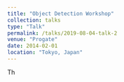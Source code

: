 ```yaml
---
title: "Object Detection Workshop"
collection: talks
type: "Talk"
permalink: /talks/2019-08-04-talk-2
venue: "Progate"
date: 2014-02-01
location: "Tokyo, Japan"
---
```


Th
